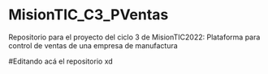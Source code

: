 # MisionTIC_C3_PVentas
Repositorio para el proyecto del ciclo 3 de MisionTIC2022: Plataforma para control de ventas de una empresa de manufactura

#Editando acá el repositorio xd
